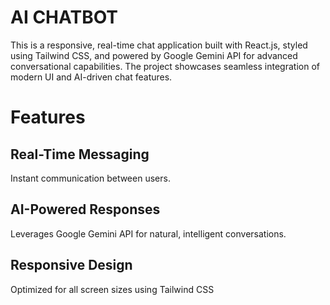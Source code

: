 # AI CHATBOT

This is a responsive, real-time chat application built with React.js, styled using Tailwind CSS, and powered by Google Gemini API for advanced conversational capabilities. The project showcases seamless integration of modern UI and AI-driven chat features.

# Features

## Real-Time Messaging

Instant communication between users.

## AI-Powered Responses

Leverages Google Gemini API for natural, intelligent conversations.

## Responsive Design

Optimized for all screen sizes using Tailwind CSS
